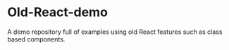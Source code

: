 # Old-React-demo
A demo repository full of examples using old React features such as class based components.

